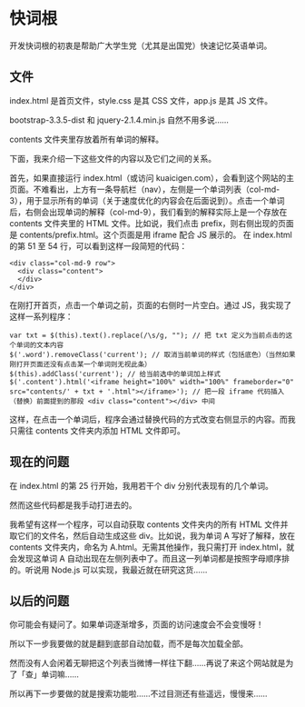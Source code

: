 # 快词根

开发快词根的初衷是帮助广大学生党（尤其是出国党）快速记忆英语单词。

## 文件

index.html 是首页文件，style.css 是其 CSS 文件，app.js 是其 JS 文件。

bootstrap-3.3.5-dist 和 jquery-2.1.4.min.js 自然不用多说……

contents 文件夹里存放着所有单词的解释。

下面，我来介绍一下这些文件的内容以及它们之间的关系。

首先，如果直接运行 index.html（或访问 kuaicigen.com），会看到这个网站的主页面。不难看出，上方有一条导航栏（nav），左侧是一个单词列表（col-md-3），用于显示所有的单词（关于速度优化的内容会在后面说到）。点击一个单词后，右侧会出现单词的解释（col-md-9），我们看到的解释实际上是一个存放在 contents 文件夹里的 HTML 文件。比如说，我们点击 prefix，则右侧出现的页面是 contents/prefix.html。这个页面是用 iframe 配合 JS 展示的。
在 index.html 的第 51 至 54 行，可以看到这样一段简短的代码：

    <div class="col-md-9 row">
      <div class="content">
      </div>
    </div>

在刚打开首页，点击一个单词之前，页面的右侧时一片空白。通过 JS，我实现了这样一系列程序：

    var txt = $(this).text().replace(/\s/g, ""); // 把 txt 定义为当前点击的这个单词的文本内容
    $('.word').removeClass('current'); // 取消当前单词的样式（包括底色）（当然如果刚打开页面还没有点击某一个单词则无视此条）
    $(this).addClass('current'); // 给当前选中的单词加上样式
    $('.content').html('<iframe height="100%" width="100%" frameborder="0" src="contents/' + txt + '.html"></iframe>'); // 把一段 iframe 代码插入（替换）前面提到的那段 <div class="content"></div> 中间

这样，在点击一个单词后，程序会通过替换代码的方式改变右侧显示的内容。而我只需往 contents 文件夹内添加 HTML 文件即可。

## 现在的问题

在 index.html 的第 25 行开始，我用若干个 div 分别代表现有的几个单词。

然而这些代码都是我手动打进去的。

我希望有这样一个程序，可以自动获取 contents 文件夹内的所有 HTML 文件并取它们的文件名，然后自动生成这些 div。比如说，我为单词 A 写好了解释，放在 contents 文件夹内，命名为 A.html。无需其他操作，我只需打开 index.html，就会发现这单词 A 自动出现在左侧列表中了。而且这一列单词都是按照字母顺序排的。听说用 Node.js 可以实现，我最近就在研究这货……

## 以后的问题

你可能会有疑问了。如果单词逐渐增多，页面的访问速度会不会变慢呀！

所以下一步我要做的就是翻到底部自动加载，而不是每次加载全部。

然而没有人会闲着无聊把这个列表当微博一样往下翻……再说了来这个网站就是为了「查」单词嘛……

所以再下一步要做的就是搜索功能啦……不过目测还有些遥远，慢慢来……